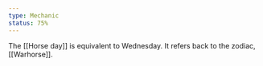 ```yaml
---
type: Mechanic
status: 75%
---
```


The [[Horse day]] is equivalent to Wednesday. It refers back to the zodiac, [[Warhorse]].